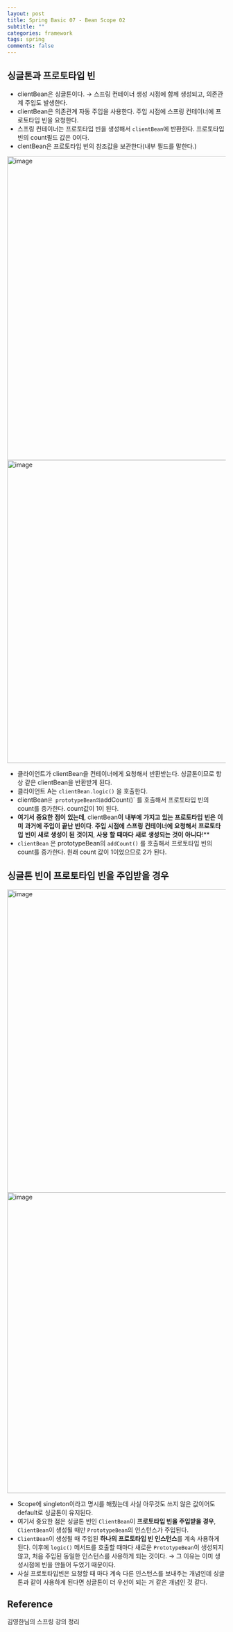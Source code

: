```yaml
---
layout: post
title: Spring Basic 07 - Bean Scope 02
subtitle: ""
categories: framework
tags: spring
comments: false
---
```


## 싱글톤과 프로토타입 빈

- clientBean은 싱글톤이다. → 스프링 컨테이너 생성 시점에 함께 생성되고, 의존관계 주입도 발생한다.
- clientBean은 의존관계 자동 주입을 사용한다. 주입 시점에 스프링 컨테이너에 프로토타입 빈을 요청한다.
- 스프링 컨테이너는 프로토타입 빈을 생성해서 `clientBean`에 반환한다. 프로토타입 빈의 count필드 값은 0이다.
- clentBean은 프로토타입 빈의 참조값을 보관한다(내부 필드를 말한다.)

<img width="699" alt="image" src="https://github.com/user-attachments/assets/d24d7184-c9a4-453e-8ff5-5f69635cf562">
<img width="697" alt="image" src="https://github.com/user-attachments/assets/973b6327-48d8-4140-a6cb-db278cae2563">

- 클라이언트가 clientBean을 컨테이너에게 요청해서 반환받는다. 싱글톤이므로 항상 같은 clientBean을 반환받게 된다.
- 클라이언트 A는 `clientBean.logic()` 을 호출한다.
- clientBean`은 prototypeBean의`addCount()` 를 호출해서 프로토타입 빈의 count를 증가한다.
count값이 1이 된다.
- **여기서** **중요한** **점이** **있는데**, clientBean**이** **내부에** **가지고** **있는** **프로토타입** **빈은** **이미** **과거에** **주입이** **끝난** **빈이다**. **주입** **시점에** **스프링** **컨테이너에** **요청해서** **프로토타입** **빈이** **새로** **생성이** **된** **것이지**, **사용** **할** **때마다** **새로** **생성되는** **것이** **아니다**!**
- `clientBean` 은 prototypeBean의 `addCount()` 를 호출해서 프로토타입 빈의 count를 증가한다. 원래 count 값이 1이었으므로 2가 된다.

## 싱글톤 빈이 프로토타입 빈을 주입받을 경우
<img width="697" alt="image" src="https://github.com/user-attachments/assets/ecbf385d-28cf-4c05-b97b-c8a997e5ae6c">
<img width="692" alt="image" src="https://github.com/user-attachments/assets/d9bfa24b-7e4e-46e3-93dd-8143103aef0b">
  
- Scope에 singleton이라고 명시를 해줬는데 사실 아무것도 쓰지 않은 값이어도 default로 싱글톤이 유지된다.
- 여기서 중요한 점은 싱글톤 빈인 `ClientBean`이 **프로토타입 빈을 주입받을 경우**, `ClientBean`이 생성될 때만 `PrototypeBean`의 인스턴스가 주입된다. 
- `ClientBean`이 생성될 때 주입된 **하나의 프로토타입 빈 인스턴스**를 계속 사용하게 된다. 이후에 `logic()` 메서드를 호출할 때마다 새로운 `PrototypeBean`이 생성되지 않고, 처음 주입된 동일한 인스턴스를 사용하게 되는 것이다. → 그 이유는 이미 생성시점에 빈을 만들어 두었기 때문이다.
- 사실 프로토타입빈은 요청할 때 마다 계속 다른 인스턴스를 보내주는 개념인데 싱글톤과 같이 사용하게 된다면 싱글톤이 더 우선이 되는 거 같은 개념인 것 같다.



## Reference

김영한님의 스프링 강의 정리